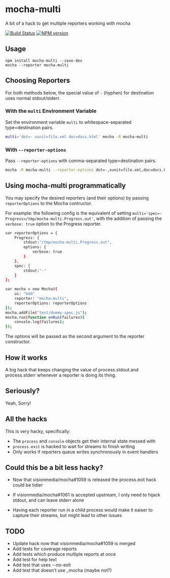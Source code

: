 mocha-multi
===========

A bit of a hack to get multiple reporters working with mocha

[![Build Status](https://travis-ci.org/glenjamin/mocha-multi.png?branch=master)](https://travis-ci.org/glenjamin/mocha-multi)
[![NPM version](https://badge.fury.io/js/mocha-multi.png)](http://badge.fury.io/js/mocha-multi)

Usage
-----

    npm install mocha-multi --save-dev
    mocha --reporter mocha-multi

Choosing Reporters
------------------

For both methods below, the special value of `-` (hyphen) for destination uses normal stdout/stderr.

### With the `multi` Environment Variable

Set the environment variable `multi` to whitespace-separated type=destination pairs.

```bash
multi='dot=- xunit=file.xml doc=docs.html' mocha -R mocha-multi
```

### With `--reporter-options`

Pass `--reporter-options` with comma-separated type=destination pairs.

```bash
mocha -R mocha-multi --reporter-options dot=-,xunit=file.xml,doc=docs.html
```

Using mocha-multi programmatically
----------------------------------

You may specify the desired reporters (and their options) by passing `reporterOptions` to the Mocha contructor.

For example: the following config is the equivalent of setting `multi='spec=- Progress=/tmp/mocha-multi.Progress.out'`, with the addition of passing the `verbose: true` option to the Progress reporter.

```sh
var reporterOptions = {
	Progress: {
		stdout:"/tmp/mocha-multi.Progress.out",
		options: {
			verbose: true
		}
	},
	spec: {
		stdout:"-"
	}
};

var mocha = new Mocha({
    ui: "bdd"
    reporter: "mocha-multi",
    reporterOptions: reporterOptions
});
mocha.addFile("test/dummy-spec.js");
mocha.run(function onRun(failures){
    console.log(failures);
});
```

The options will be passed as the second argument to the reporter constructor.

How it works
------------

A big hack that keeps changing the value of process.stdout and process.stderr whenever a reporter is doing its thing.

Seriously?
----------

Yeah, Sorry!

All the hacks
-------------

This is very hacky, specifically:

 * The `process` and `console` objects get their internal state messed with
 * `process.exit` is hacked to wait for streams to finish writing
 * Only works if reporters queue writes synchronously in event handlers

Could this be a bit less hacky?
-------------------------------

 * Now that visionmedia/mocha#1059 is released the process.exit hack could be tidier

 * If visionmedia/mocha#1061 is accepted upstream, I only need to hijack stdout, and can leave stderr alone

 * Having each reporter run in a child process would make it eaiser to capture their streams, but might lead to other issues

TODO
----

* Update hack now that visionmedia/mocha#1059 is merged
* Add tests for coverage reports
* Add tests which produce multiple reports at once
* Add test for help text
* Add test that uses --no-exit
* Add test that doesn't use _mocha (maybe not?)
